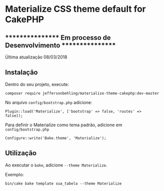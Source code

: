 # Materialize CSS theme default for CakePHP

## *************** Em processo de Desenvolvimento ***************

Última atualização 08/03/2018

## Instalação

Dentro do seu projeto, execute:
```
composer require jeffersonbehling/materialize-theme-cakephp:dev-master
```

No arquivo `config/bootstrap.php` adicione:
```
Plugin::load('Materialize', ['bootstrap' => false, 'routes' => false]);
```


Para definir o Materialize como tema padrão, adicione em `config/bootstrap.php`
```
Configure::write('Bake.theme', 'Materialize');
```

## Utilização

Ao executar o `bake`, adicione `--theme Materialize`.

Exemplo:

```
bin/cake bake template sua_tabela --theme Materialize
```
